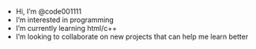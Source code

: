 - Hi, I’m @code001111
- I’m interested in programming
- I’m currently learning html/c++
- I’m looking to collaborate on new projects that can help me learn better
  


<!---
code001111/code001111 is a ✨ special ✨ repository because its `README.md` (this file) appears on your GitHub profile.
You can click the Preview link to take a look at your changes.
--->
